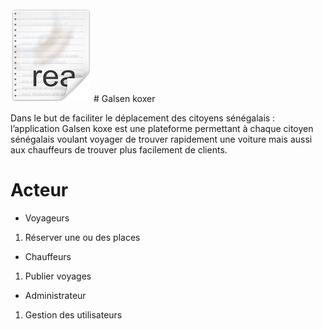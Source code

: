 <img src="icon.png" alt="icon">
# Galsen koxer

Dans le but de faciliter le déplacement des citoyens sénégalais : l’application Galsen koxe est une plateforme permettant à chaque citoyen sénégalais voulant voyager de trouver rapidement une voiture mais aussi aux chauffeurs de trouver plus facilement de clients.

# Acteur
- Voyageurs

1. Réserver une ou des places

- Chauffeurs

1. Publier voyages 

- Administrateur

1. Gestion des utilisateurs

